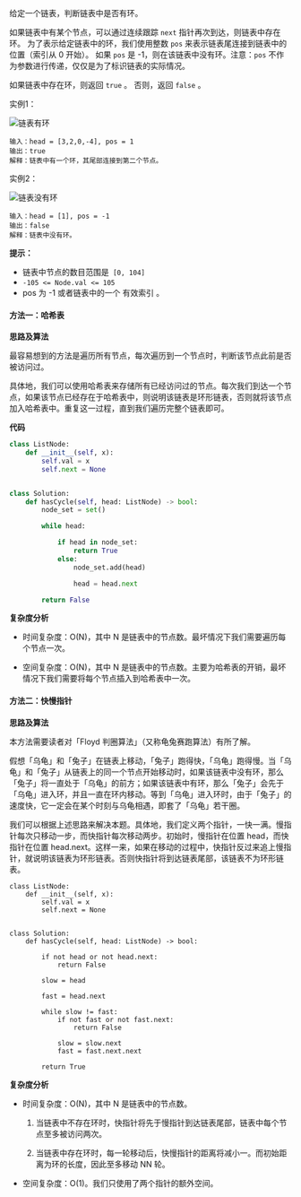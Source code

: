 给定一个链表，判断链表中是否有环。

如果链表中有某个节点，可以通过连续跟踪 `next` 指针再次到达，则链表中存在环。 为了表示给定链表中的环，我们使用整数 `pos` 来表示链表尾连接到链表中的位置（索引从 0 开始）。 如果 `pos` 是 -1，则在该链表中没有环。注意：`pos` 不作为参数进行传递，仅仅是为了标识链表的实际情况。

如果链表中存在环，则返回 `true` 。 否则，返回 `false` 。

实例1：

![链表有环](https://assets.leetcode-cn.com/aliyun-lc-upload/uploads/2018/12/07/circularlinkedlist.png)

``` 
输入：head = [3,2,0,-4], pos = 1
输出：true
解释：链表中有一个环，其尾部连接到第二个节点。
```

实例2：

![链表没有环](https://assets.leetcode-cn.com/aliyun-lc-upload/uploads/2018/12/07/circularlinkedlist_test3.png)

``` 
输入：head = [1], pos = -1
输出：false
解释：链表中没有环。
```

**提示：**

* 链表中节点的数目范围是` [0, 104]`
* `-105 <= Node.val <= 105`
* pos 为 -1 或者链表中的一个 有效索引 。

#### 方法一：哈希表

**思路及算法**

最容易想到的方法是遍历所有节点，每次遍历到一个节点时，判断该节点此前是否被访问过。

具体地，我们可以使用哈希表来存储所有已经访问过的节点。每次我们到达一个节点，如果该节点已经存在于哈希表中，则说明该链表是环形链表，否则就将该节点加入哈希表中。重复这一过程，直到我们遍历完整个链表即可。

**代码**

```python
class ListNode:
    def __init__(self, x):
        self.val = x
        self.next = None


class Solution:
    def hasCycle(self, head: ListNode) -> bool:
        node_set = set()

        while head:

            if head in node_set:
                return True
            else:
                node_set.add(head)

                head = head.next

        return False
```

**复杂度分析**

* 时间复杂度：O(N)，其中 N 是链表中的节点数。最坏情况下我们需要遍历每个节点一次。

* 空间复杂度：O(N)，其中 N 是链表中的节点数。主要为哈希表的开销，最坏情况下我们需要将每个节点插入到哈希表中一次。



#### 方法二：快慢指针

**思路及算法**

本方法需要读者对「Floyd 判圈算法」（又称龟兔赛跑算法）有所了解。

假想「乌龟」和「兔子」在链表上移动，「兔子」跑得快，「乌龟」跑得慢。当「乌龟」和「兔子」从链表上的同一个节点开始移动时，如果该链表中没有环，那么「兔子」将一直处于「乌龟」的前方；如果该链表中有环，那么「兔子」会先于「乌龟」进入环，并且一直在环内移动。等到「乌龟」进入环时，由于「兔子」的速度快，它一定会在某个时刻与乌龟相遇，即套了「乌龟」若干圈。

我们可以根据上述思路来解决本题。具体地，我们定义两个指针，一快一满。慢指针每次只移动一步，而快指针每次移动两步。初始时，慢指针在位置 head，而快指针在位置 head.next。这样一来，如果在移动的过程中，快指针反过来追上慢指针，就说明该链表为环形链表。否则快指针将到达链表尾部，该链表不为环形链表。

``` 
class ListNode:
    def __init__(self, x):
        self.val = x
        self.next = None


class Solution:
    def hasCycle(self, head: ListNode) -> bool:

        if not head or not head.next:
            return False

        slow = head

        fast = head.next

        while slow != fast:
            if not fast or not fast.next:
                return False

            slow = slow.next
            fast = fast.next.next

        return True
```

**复杂度分析**

* 时间复杂度：O(N)，其中 N 是链表中的节点数。

    1. 当链表中不存在环时，快指针将先于慢指针到达链表尾部，链表中每个节点至多被访问两次。

    2. 当链表中存在环时，每一轮移动后，快慢指针的距离将减小一。而初始距离为环的长度，因此至多移动 NN 轮。

* 空间复杂度：O(1)。我们只使用了两个指针的额外空间。

